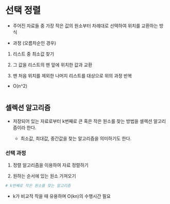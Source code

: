# 선택 정렬

- 주어진 자료들 중 가장 작은 값의 원소부터 차례대로 선택하여 위치를 교환하는 방식

- 과정 (오름차순인 경우)

1. 리스트 중 최소값 찾기

2. 그 값을 리스트의 맨 앞에 위치한 값과 교환

3. 맨 처음 위치를 제외한 나머지 리스트를 대상으로 위의 과정 반복

- O(n^2)

```python

```

## 셀렉션 알고리즘

- 저장되어 있는 자료로부터 k번째로 큰 혹은 작은 원소를 찾는 방법을 셀렉션 알고리즘이라 한다.

    - 최소값, 최대값, 중간값을 찾는 알고리즘을 의미하기도 한다.

### 선택 과정

1.  정렬 알고리즘을 이용하여 자료 정렬하기

2. 원하는 순서에 있는 원소 가져오기


```python
# k번째로 작은 원소를 찾는 알고리즘

```

- k가 비교적 작을 때 유용하며 O(kn)의 수행시간 필요

